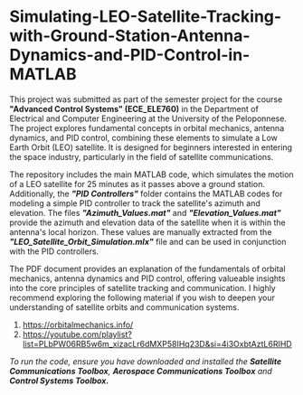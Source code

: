 # Simulating-LEO-Satellite-Tracking-with-Ground-Station-Antenna-Dynamics-and-PID-Control-in-MATLAB

This project was submitted as part of the semester project for the course **"Advanced Control Systems" (ECE_ELE760)** in the Department of Electrical and Computer Engineering at the University of the Peloponnese. The project explores fundamental concepts in orbital mechanics, antenna dynamics, and PID control, combining these elements to simulate a Low Earth Orbit (LEO) satellite. It is designed for beginners interested in entering the space industry, particularly in the field of satellite communications.

The repository includes the main MATLAB code, which simulates the motion of a LEO satellite for 25 minutes as it passes above a ground station. Additionally, the ***"PID Controllers"*** folder contains the MATLAB codes for modeling a simple PID controller to track the satellite's azimuth and elevation. The files ***"Azimuth_Values.mat"*** and ***"Elevation_Values.mat"*** provide the azimuth and elevation data of the satellite when it is within the antenna's local horizon. These values are manually extracted from the ***"LEO_Satellite_Orbit_Simulation.mlx"*** file and can be used in conjunction with the PID controllers.

The PDF document provides an explanation of the fundamentals of orbital mechanics, antenna dynamics and PID control, offering valueable insights into the core principles of satellite tracking and communication. I highly recommend exploring the following material if you wish to deepen your understanding of satellite orbits and communication systems.

1) https://orbitalmechanics.info/
2) https://youtube.com/playlist?list=PLbPW06RB5w6m_xizacLr6dMXP58IHq23D&si=4i3OxbtAztL6RIHD

*To run the code, ensure you have downloaded and installed the **Satellite Communications Toolbox**, **Aerospace Communications Toolbox** and **Control Systems Toolbox.***
